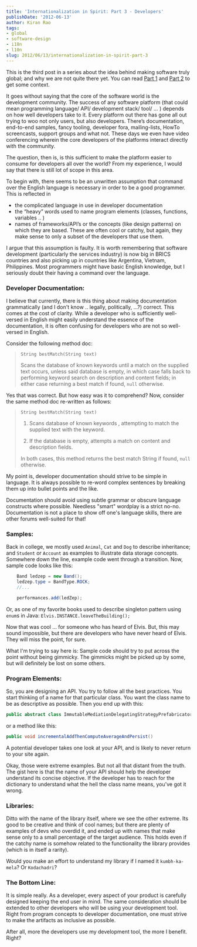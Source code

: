 ```yaml
--- 
title: 'Internationalization in Spirit: Part 3 - Developers'
publishDate: '2012-06-13' 
author: Kiran Rao 
tags: 
- global 
- software-design 
- i18n 
- l10n
slug: 2012/06/13/internationalization-in-spirit-part-3
---
```


This is the third post in a series about the idea behind making software
truly global; and why we are not quite there yet. You can read [Part 1](http://curioustechizen.blogspot.com/2012/03/internationalization-in-spirit.html)
and [Part 2](http://curioustechizen.blogspot.com/2012/03/internationalization-in-spirit-part-2.html)
to get some context.

It goes without saying that the core of the software world is the
development community. The success of any software platform (that could
mean programming language/ API/ development stack/ tool/ … ) depends on
how well developers take to it. Every platform out there has gone all
out trying to woo not only users, but also developers. There’s
documentation, end-to-end samples, fancy tooling, developer fora,
mailing-lists, HowTo screencasts, support groups and what not. These
days we even have video conferencing wherein the core developers of the
platforms interact directly with the community.

The question, then is, is this sufficient to make the platform easier to
consume for developers all over the world? From my experience, I would
say that there is still lot of scope in this area.

To begin with, there seems to be an unwritten assumption that command
over the English language is necessary in order to be a good programmer.
This is reflected in

-   the complicated language in use in developer documentation
-   the “heavy” words used to name program elements (classes, functions,
    variables .. )
-   names of frameworks/API’s or the concepts (like design patterns) on
    which they are based. These are often cool or catchy, but again,
    they make sense to only a subset of the developers that use them.

I argue that this assumption is faulty. It is worth remembering that
software development (particularly the services industry) is now big in
BRICS countries and also picking up in countries like Argentina,
Vietnam, Philippines. Most programmers might have basic English
knowledge, but I seriously doubt their having a command over the
language.  

### Developer Documentation:

I believe that currently, there is this thing about making documentation
grammatically (and I don't know .. legally, politically, ...?) correct.
This comes at the cost of clarity. While a developer who is sufficiently
well-versed in English might easily understand the essence of the
documentation, it is often confusing for developers who are not so
well-versed in English.

Consider the following method doc:

> `String bestMatch(String text)`
>
> Scans the database of known keywords until a match on the supplied
> text occurs, unless said database is empty, in which case falls back
> to performing keyword search on description and content fields; in
> either case returning a best match if found, `null` otherwise.

Yes that was correct. But how easy was it to comprehend? Now, consider
the same method doc re-written as follows:

> `String bestMatch(String text)`
>
> 1.  Scans database of known keywords , attempting to match the
>     supplied text with the keyword.
>
> 2.  If the database is empty, attempts a match on content and
>     description fields.
>
> In both cases, this method returns the best match String if found,
> `null` otherwise.  

My point is, developer documentation should strive to be simple in
language. It is always possible to re-word complex sentences by breaking
them up into bullet points and the like.

Documentation should avoid using subtle grammar or obscure language
constructs where possible. Needless "smart" wordplay is a strict no-no.
Documentation is not a place to show off one's language skills, there
are other forums well-suited for that!

### Samples:

Back in college, we mostly used `Animal`, `Cat` and `Dog` to describe
inheritance; and `Student` or `Account` as examples to illustrate data
storage concepts. Somewhere down the line, example code went through a
transition. Now, sample code looks like this:

```java
    Band ledzep = new Band();
    ledzep.type = BandType.ROCK;
    //...

    performances.add(ledZep);
```

Or, as one of my favorite books used to describe singleton pattern using
`enum`s in Java: `Elvis.INSTANCE.leaveTheBuilding();`

Now that was cool ... for someone who has heard of Elvis. But, this may
sound impossible, but there are developers who have never heard of
Elvis. They will miss the point, for sure.

What I'm trying to say here is: Sample code should try to put across the
point without being gimmicky. The gimmicks might be picked up by some,
but will definitely be lost on some others.  

### Program Elements:

So, you are designing an API. You try to follow all the best practices.
You start thinking of a name for that particular class. You want the
class name to be as descriptive as possible. Then you end up with this:

```java
public abstract class ImmutableMediationDelegatingStrategyPrefabricator
```

or a method like this:

```java
public void incrementalAddThenComputeAverageAndPersist()
```

A potential developer takes one look at your API, and is likely to never
return to your site again.

Okay, those were extreme examples. But not all that distant from the
truth. The gist here is that the name of your API should help the
developer understand its concise objective. If the developer has to
reach for the dictionary to understand what the hell the class name
means, you've got it wrong.

### Libraries:

Ditto with the name of the library itself, where we see the other
extreme. Its good to be creative and think of cool names; but there are
plenty of examples of devs who overdid it, and ended up with names that
make sense only to a small percentage of the target audience. This holds
even if the catchy name is somehow related to the functionality the
library provides (which is in itself a rarity).

Would you make an effort to understand my library if I named it
`kumbh-ka-mela`? Or `Kodachadri`?

### The Bottom Line:

It is simple really. As a developer, every aspect of your product is
carefully designed keeping the end user in mind. The same consideration
should be extended to other developers who will be using your
development tool. Right from program concepts to developer
documentation, one must strive to make the artifacts as inclusive as
possible.

After all, more the developers use my development tool, the more I
benefit. Right?  
